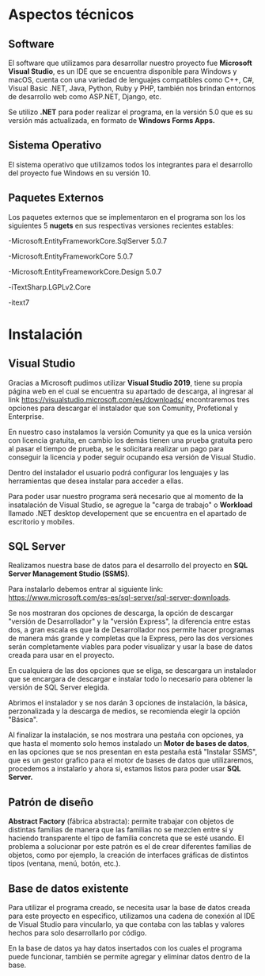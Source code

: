 # Aspectos técnicos 

##  Software
El software que utilizamos para desarrollar nuestro proyecto fue **Microsoft Visual Studio**, es un IDE que se encuentra disponible para Windows y macOS, cuenta con una variedad de lenguajes compatibles como C++, C#, Visual Basic .NET, Java, Python, Ruby y PHP, también nos  brindan entornos de desarrollo web como ASP.NET, Django, etc.

Se utilizo **.NET** para poder realizar el programa, en la versión 5.0 que es su versión más actualizada, en formato  de **Windows Forms Apps.**


## Sistema Operativo
El sistema operativo que utilizamos todos los integrantes para el desarrollo del proyecto fue Windows en su versión 10.

## Paquetes Externos 
Los paquetes externos que se implementaron en el programa son los los siguientes 5 **nugets** en sus respectivas versiones recientes estables:

-Microsoft.EntityFrameworkCore.SqlServer 5.0.7

-Microsoft.EntityFrameworkCore 5.0.7

-Microsoft.EntityFreameworkCore.Design 5.0.7

-iTextSharp.LGPLv2.Core

-itext7

# Instalación 

## Visual Studio
Gracias a Microsoft pudimos utilizar **Visual Studio 2019**, tiene su propia página web en el cual se encuentra su apartado de descarga, al ingresar al link <https://visualstudio.microsoft.com/es/downloads/> encontraremos tres opciones para descargar el instalador que son Comunity, Profetional y Enterprise.

 En nuestro caso instalamos la versión Comunity ya que es la unica versión con licencia gratuita, en cambio los demás tienen una prueba gratuita pero al pasar el tiempo de prueba, se le solicitara realizar un pago para conseguir la licencia y poder seguir ocupando esa versión de Visual Studio.
 
  Dentro del instalador el usuario podrá configurar los lenguajes y las herramientas que desea instalar para acceder a ellas.

  Para poder usar nuestro programa será necesario que al momento de la insatalación de Visual Studio, se agregue la "carga de trabajo" o **Workload** llamado .NET desktop developement que se encuentra en el apartado de escritorio y mobiles.



## SQL Server

Realizamos nuestra base de datos para el desarrollo del proyecto en **SQL Server Management Studio (SSMS)**.

Para instalarlo debemos entrar al siguiente link: <https://www.microsoft.com/es-es/sql-server/sql-server-downloads>.

Se nos mostraran dos opciones de descarga, la opción de descargar "versión de Desarrollador" y la "versión Express", la diferencia entre estas dos, a gran escala es que la de Desarrollador nos permite hacer programas de manera más grande y completas que la Express, pero las dos versiones serán completamente viables para poder visualizar y usar la base de datos creada para usar en el proyecto.

En cualquiera de las dos opciones que se eliga, se descargara un instalador que se encargara de descargar e instalar todo lo necesario para obtener la versión de SQL Server elegida.

Abrimos el instalador y se nos darán 3 opciones de instalación, la básica, perzonalizada y la descarga de medios, se recomienda elegir la opción "Básica".

Al finalizar la instalación, se nos mostrara una pestaña con opciones, ya que hasta el momento solo hemos instalado un **Motor de bases de datos**, en las opciones que se nos presentan en esta pestaña está "Instalar SSMS", que es un gestor grafico para el motor de bases de datos que utilizaremos, procedemos a instalarlo y ahora si, estamos listos para poder usar **SQL Server.**

## Patrón de diseño

**Abstract Factory** (fábrica abstracta): permite trabajar con objetos de distintas familias de manera que las familias no se mezclen entre sí y haciendo transparente el tipo de familia concreta que se esté usando. El problema a solucionar por este patrón es el de crear diferentes familias de objetos, como por ejemplo, la creación de interfaces gráficas de distintos tipos (ventana, menú, botón, etc.).



## Base de datos existente

Para utilizar el programa creado, se necesita usar la base de datos creada para este proyecto en especifico, utilizamos una cadena de conexión al IDE de Visual Studio para vincularlo, ya que contaba con las tablas y valores hechos para solo desarrollarlo por código.

En la base de datos ya hay datos insertados con los cuales el programa puede funcionar, también se permite agregar y eliminar datos dentro de la base.





